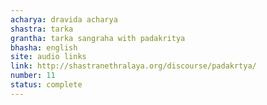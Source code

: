 ```yaml
---
acharya: dravida acharya
shastra: tarka
grantha: tarka sangraha with padakritya
bhasha: english
site: audio links
link: http://shastranethralaya.org/discourse/padakrtya/
number: 11
status: complete
---
```

